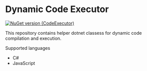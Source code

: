 # Dynamic Code Executor

[![NuGet version (CodeExecutor)](https://img.shields.io/nuget/v/CodeExecutor.svg?style=flat-square)](https://www.nuget.org/packages/CodeExecutor/)

This repository contains helper dotnet classess for dynamic code compilation and execution.

Supported languages 
- C#
- JavaScript
